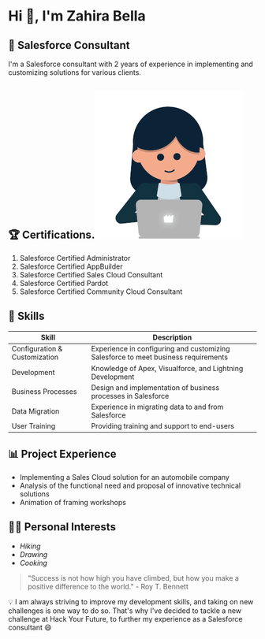 # Hi 👋, I'm Zahira Bella

## 💼 Salesforce Consultant

I'm a Salesforce consultant with 2 years of experience in implementing and
customizing solutions for various clients.

## 🏆 Certifications.![coding](./img/coding.gif)

1. Salesforce Certified Administrator
2. Salesforce Certified AppBuilder
3. Salesforce Certified Sales Cloud Consultant
4. Salesforce Certified Pardot
5. Salesforce Certified Community Cloud Consultant

## 🔨 Skills

| Skill                         | Description                                                                        |
| ----------------------------- | ---------------------------------------------------------------------------------- |
| Configuration & Customization | Experience in configuring and customizing Salesforce to meet business requirements |
| Development                   | Knowledge of Apex, Visualforce, and Lightning Development                          |
| Business Processes            | Design and implementation of business processes in Salesforce                      |
| Data Migration                | Experience in migrating data to and from Salesforce                                |
| User Training                 | Providing training and support to end-users                                        |

## 📊 Project Experience

- Implementing a Sales Cloud solution for an automobile company
- Analysis of the functional need and proposal of innovative technical solutions
- Animation of framing workshops

## 🏃‍♂️ Personal Interests

- _Hiking_
- _Drawing_
- _Cooking_

> "Success is not how high you have climbed, but how you make a positive
> difference to the world." - Roy T. Bennett

💡 I am always striving to improve my development skills, and taking on new
challenges is one way to do so. That's why I've decided to tackle a new
challenge at Hack Your Future, to further my experience as a Salesforce
consultant :smile:
